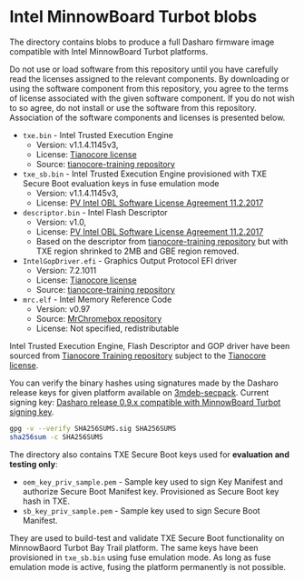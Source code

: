 # Intel MinnowBoard Turbot blobs

The directory contains blobs to produce a full Dasharo firmware image
compatible with Intel MinnowBoard Turbot platforms.

Do not use or load software from this repository until you have carefully read
the licenses assigned to the relevant components. By downloading or using the
software component from this repository, you agree to the terms of license
associated with the given software component. If you do not wish to so agree,
do not install or use the software from this repository. Association of the
software components and licenses is presented below.

* `txe.bin` - Intel Trusted Execution Engine
  * Version: v1.1.4.1145v3,
  * License: [Tianocore license][INTEL TIANOCORE]
  * Source: [tianocore-training repository][TXE]
* `txe_sb.bin` - Intel Trusted Execution Engine provisioned with TXE Secure
  Boot evaluation keys in fuse emulation mode
  * Version: v1.1.4.1145v3,
  * License: [PV Intel OBL Software License Agreement 11.2.2017][INTEL SLA]
* `descriptor.bin` - Intel Flash Descriptor
  * Version: v1.0,
  * License: [PV Intel OBL Software License Agreement 11.2.2017][INTEL SLA]
  * Based on the descriptor from [tianocore-training repository][DESCRIPTOR]
    but with TXE region shrinked to 2MB and GBE region removed.
* `IntelGopDriver.efi` - Graphics Output Protocol EFI driver
  * Version: 7.2.1011
  * License: [Tianocore license][INTEL TIANOCORE]
  * Source: [tianocore-training repository][GOP]
* `mrc.elf` - Intel Memory Reference Code
  * Version: v0.97
  * Source: [MrChromebox repository][MRC]
  * License: Not specified, redistributable

Intel Trusted Execution Engine, Flash Descriptor and GOP driver have been
sourced from [Tianocore Training
repository](https://github.com/tianocore-training/PlatformBuildLab_FW/)
subject to the [Tianocore license][INTEL TIANOCORE].

You can verify the binary hashes using signatures made by the Dasharo release
keys for given platform available on
[3mdeb-secpack](https://github.com/3mdeb/3mdeb-secpack). Current signing key:
[Dasharo release 0.9.x compatible with MinnowBoard Turbot signing key][KEY].

```bash
gpg -v --verify SHA256SUMS.sig SHA256SUMS
sha256sum -c SHA256SUMS
```

The directory also contains TXE Secure Boot keys used for **evaluation and
testing only**:

* `oem_key_priv_sample.pem` - Sample key used to sign Key Manifest and
  authorize Secure Boot Manifest key. Provisioned as Secure Boot key hash in
  TXE.
* `sb_key_priv_sample.pem` - Sample key used to sign Secure Boot Manifest.

They are used to build-test and validate TXE Secure Boot functionality on
MinnowBaord Turbot Bay Trail platform. The same keys have been provisioned in
`txe_sb.bin` using fuse emulation mode. As long as fuse emulation mode is
active, fusing the platform permanently is not possible.

[INTEL SLA]: ../../licenses/pv%20intel%20obl%20software%20license%20agreement%2011.2.2017.pdf
[INTEL TIANOCORE]: https://github.com/tianocore-training/PlatformBuildLab_FW/blob/master/LICENSE.txt
[KEY]: https://github.com/3mdeb/3mdeb-secpack/dasharo/minnowboard_turbot/dasharo-release-0.9.x-compatible-with-minnowboard-turbot-signing-key.asc
[TXE]: https://github.com/tianocore-training/PlatformBuildLab_FW/blob/master/FW/PlatformBuildLab/Max/silicon/Vlv2MiscBinariesPkg/SEC/1.1.4.1145v3/VLV_SEC_REGION.bin
[DESCRIPTOR]: https://github.com/tianocore-training/PlatformBuildLab_FW/blob/master/FW/PlatformBuildLab/Max/edk2-platforms/Vlv2TbltDevicePkg/Stitch/IFWIHeader/IFWI_HEADER.bin
[GOP]: https://github.com/tianocore-training/PlatformBuildLab_FW/blob/master/FW/PlatformBuildLab/Max/silicon/Vlv2MiscBinariesPkg/GOP/7.2.1011/RELEASE_VS2008x86/X64/IntelGopDriver.efi
[MRC]: https://github.com/MrChromebox/blobs/blob/917ea7bb2eb72c754056182f4e7f2b7e252396fd/soc/intel/byt/mrc.elf